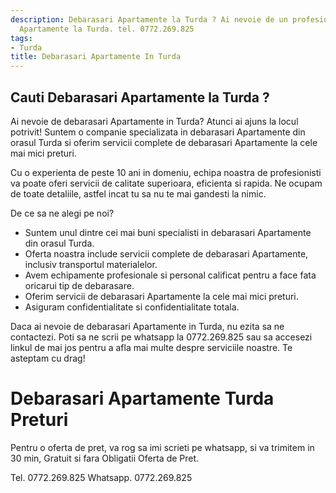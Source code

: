```yaml
---
description: Debarasari Apartamente la Turda ? Ai nevoie de un profesionist in Debarasari
  Apartamente la Turda. tel. 0772.269.825
tags:
- Turda
title: Debarasari Apartamente In Turda
---
```



## Cauti Debarasari Apartamente la Turda ?

Ai nevoie de debarasari Apartamente in Turda? Atunci ai ajuns la locul potrivit! Suntem o companie specializata in debarasari Apartamente din orasul Turda si oferim servicii complete de debarasari Apartamente la cele mai mici preturi.

Cu o experienta de peste 10 ani in domeniu, echipa noastra de profesionisti va poate oferi servicii de calitate superioara, eficienta si rapida. Ne ocupam de toate detaliile, astfel incat tu sa nu te mai gandesti la nimic.

De ce sa ne alegi pe noi?

- Suntem unul dintre cei mai buni specialisti in debarasari Apartamente din orasul Turda.
- Oferta noastra include servicii complete de debarasari Apartamente, inclusiv transportul materialelor.
- Avem echipamente profesionale si personal calificat pentru a face fata oricarui tip de debarasare.
- Oferim servicii de debarasari Apartamente la cele mai mici preturi.
- Asiguram confidentialitate si confidentialitate totala.

Daca ai nevoie de debarasari Apartamente in Turda, nu ezita sa ne contactezi. Poti sa ne scrii pe whatsapp la 0772.269.825 sau sa accesezi linkul de mai jos pentru a afla mai multe despre serviciile noastre. Te asteptam cu drag!

# Debarasari Apartamente Turda Preturi
Pentru o oferta de pret, va rog sa imi scrieti pe whatsapp, si va trimitem in 30 min, Gratuit si fara Obligatii Oferta de Pret.

Tel. 0772.269.825
Whatsapp. 0772.269.825